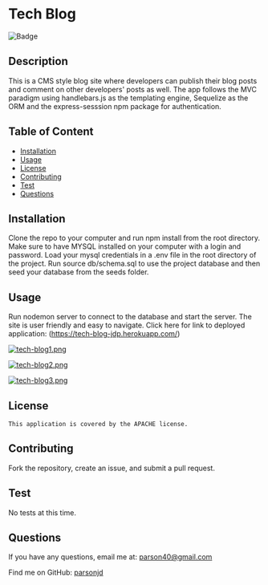 # Tech Blog

![Badge](https://img.shields.io/badge/License-APACHE-blue.svg)

## Description

This is a CMS style blog site where developers can publish their blog posts and comment on other developers' posts as well. The app follows the MVC paradigm using handlebars.js as the templating engine, Sequelize as the ORM and the express-sesssion npm package for authentication.

## Table of Content

- [Installation](#installation)
- [Usage](#usage)
- [License](./LICENSE-APACHE.md)
- [Contributing](#contributing)
- [Test](#Test)
- [Questions](#questions)

## Installation

Clone the repo to your computer and run npm install from the root directory. Make sure to have MYSQL installed on your computer with a login and password. Load your mysql credentials in a .env file in the root directory of the project. Run source db/schema.sql to use the project database and then seed your database from the seeds folder.

## Usage

Run nodemon server to connect to the database and start the server. The site is user friendly and easy to navigate.  Click here for link to deployed application: (https://tech-blog-jdp.herokuapp.com/)

[![tech-blog1.png](https://i.postimg.cc/sDWG5sh6/tech-blog1.png)](https://postimg.cc/crsJSqTw)

[![tech-blog2.png](https://i.postimg.cc/G3Gy6vL3/tech-blog2.png)](https://postimg.cc/QVNCT9Kv)

[![tech-blog3.png](https://i.postimg.cc/x1cTVSvG/tech-blog3.png)](https://postimg.cc/tsGHFwm7)

## License

    This application is covered by the APACHE license.

## Contributing

Fork the repository, create an issue, and submit a pull request.

## Test

No tests at this time.

## Questions

If you have any questions, email me at: parson40@gmail.com

Find me on GitHub: [parsonjd](https://github.com/parsonjd)
